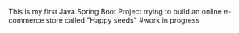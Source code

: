 This is my first Java Spring Boot Project trying to build an online e-commerce store called "Happy seeds"
#work in progress
